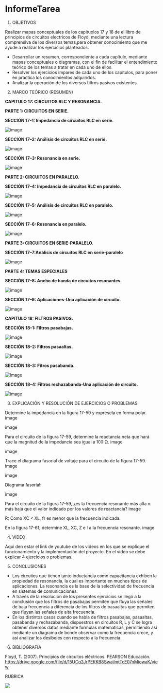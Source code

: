 # InformeTarea


1. OBJETIVOS

Realizar mapas conceptuales de los capituolos 17 y 18 de el libro de principios de circuitos electricos de Floyd, mediante una lectura comprensiva de los diversos temas,para obtener conocimiento que me ayude a realizar los ejercicios planteados.

* Desarrollar un resumen, correspondiente a cada capítulo, mediante mapas conceptuales o diagramas, con el fin de facilitar el entendimiento teórico de los temas a tratar en cada uno de ellos.
* Resolver los ejercicios impares de cada uno de los capítulos, para poner en práctica los conocimientos adquiridos.
* Analizar la operación de los diversos filtros pasivos existentes.

2. MARCO TEÓRICO (RESUMEN)

**CAPITULO 17: CIRCUITOS RLC Y RESONANCIA.**

**PARTE 1: CIRCUITOS EN SERIE.**

**SECCIÓN 17-1: Impedancia de circuitos RLC en serie.**

![image](https://user-images.githubusercontent.com/105570939/184456839-e05294c3-4a3f-45bf-b69d-b0b02d272d26.png)

**SECCIÓN 17–2: Análisis de circuitos RLC en serie.**

![image](https://user-images.githubusercontent.com/105570939/184456888-af77e168-9e13-455c-b8ef-e7865d9cda92.png)

**SECCIÓN 17–3: Resonancia en serie.**

![image](https://user-images.githubusercontent.com/105570939/184456926-4d0a1de1-0405-4023-b040-176ec3e66b0b.png)

**PARTE 2: CIRCUITOS EN PARALELO.**

**SECCIÓN 17–4: Impedancia de circuitos RLC en paralelo.**

![image](https://user-images.githubusercontent.com/105570939/184457274-b9b96dfe-5a38-4404-9fb8-83a4bc036809.png)

**SECCIÓN 17–5: Análisis de circuitos RLC en paralelo.**

![image](https://user-images.githubusercontent.com/105570939/184457290-9097987a-0344-4378-a4aa-b82047450327.png)

**SECCIÓN 17–6: Resonancia en paralelo.**

![image](https://user-images.githubusercontent.com/105570939/184457461-7e062dfc-b671-469a-a8d5-f8df4d709ee6.png)

**PARTE 3: CIRCUITOS EN SERIE-PARALELO.**

**SECCIÓN 17–7:Análisis de circuitos RLC en serie-paralelo**

![image](https://user-images.githubusercontent.com/105570939/184457495-7b0ff5b5-27d3-426e-b086-506987c12076.png)

**PARTE 4: TEMAS ESPECIALES**

**SECCIÓN 17–8: Ancho de banda de circuitos resonantes.**

![image](https://user-images.githubusercontent.com/105570939/184457917-2dd0c3a0-cdc8-423e-9043-9c37ce73934a.png)

**SECCIÓN 17–9: Aplicaciones-Una aplicación de circuito.**

![image](https://user-images.githubusercontent.com/105570939/184457943-bf72bd7e-387f-4ac6-8077-b84467a5e1d9.png)

**CAPITULO 18: FILTROS PASIVOS.**

**SECCIÓN 18–1: Filtros pasabajas.**

![image](https://user-images.githubusercontent.com/105570939/184458350-1776b33a-d151-4adc-b274-01b572b77243.png)

**SECCIÓN 18–2: Filtros pasaaltas.**

![image](https://user-images.githubusercontent.com/105570939/184459130-e2106413-d5ff-4b35-b2bd-b9886d8f6512.png)

**SECCIÓN 18–3: Fitros pasabanda.**

![image](https://user-images.githubusercontent.com/105570939/184459141-28edab79-eb6b-4de4-936e-0f63fae91fe9.png)

**SECCIÓN 18–4: Filtros rechazabanda-Una aplicación de circuito.**

![image](https://user-images.githubusercontent.com/105570939/184459348-f111d026-424e-40b4-8893-1e31114d1d19.png)

3. EXPLICACIÓN Y RESOLUCIÓN DE EJERCICIOS O PROBLEMAS

Determine la impedancia en la figura 17-59 y exprésela en forma polar.
image

image

Para el circuito de la figura 17-59, determine la reactancia neta que hará que la magnitud de la impedancia sea igual a 100 Ω.
image

image

Trace el diagrama fasorial de voltaje para el circuito de la figura 17-59.
image

image

Diagrama fasorial:

image

Para el circuito de la figura 17-59, ¿es la frecuencia resonante más alta o más baja que el valor indicado por los valores de reactancia?
image

R: Como XC < XL, fr es menor que la frecuencia indicada.

En la figura 17-61, determine XL, XC, Z e I a la frecuencia resonante.
image

4. VIDEO

Aqui den estar el link de youtube de los videos en los que se explique el funcionamiento y la implementación del proyecto.
En el video se debe explicar 4 ejercicios o problemas.


5. CONCLUSIONES

* Los circuitos que tienen tanto inductancia como capacitancia exhiben la propiedad de resonancia, la cual es importante en muchos tipos de aplicaciones. La resonancia es la base de la selectividad de frecuencia en sistemas de comunicaciones.
* A través de la resolución de los presentes ejercicios se llegó a la conclusión que los filtros de pasabajas permiten que fluya las señales de baja frecuencia a diferencia de los filtros de pasaaltas que permiten que fluyan las señales de alta frecuencia.
* En los distintos casos cuando se habla de filtros pasabajas, pasaaltas, pasabanda y rechazabanda, dispuestros en circuitos R, L y C se logra obtener diversos datos mediante formulas matematicas, permitiendo asi mediante un diagrama de bonde observar como la frecuencia crece, y asi analizar los desibeles con respecto a la frecuencia.

6. BIBLIOGRAFÍA

Floyd, T. (2007). Principios de circuitos eléctricos. PEARSON Educación. https://drive.google.com/file/d/15UCq2JrPEKKB8SwajlmtTcE07nMiowaK/view

RUBRICA

![](https://github.com/doalulema/InformeTarea/blob/main/Tarea.png)
